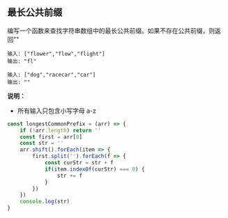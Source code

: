 ## 最长公共前缀
编写一个函数来查找字符串数组中的最长公共前缀。如果不存在公共前缀，则返回""
```
输入: ["flower","flow","flight"]
输出: "fl"

输入: ["dog","racecar","car"]
输出: ""
```

**说明：**
* 所有输入只包含小写字母 a-z
```js
const longestCommonPrefix = (arr) => {
    if (!arr.length) return ''
    const first = arr[0]
    const str = ''
    arr.shift().forEach(item => {
        first.split('').forEach(f => {
            const curStr = str + f
            if(item.indexOf(curStr) === 0) {
                str += f
            }
        })
    })
    console.log(str)
}
```